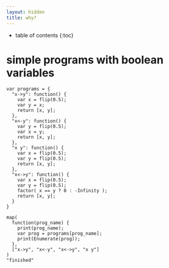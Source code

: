 ```yaml
---
layout: hidden
title: why?
---
```


<script src='https://cdn.mathjax.org/mathjax/latest/MathJax.js?config=TeX-AMS-MML_HTMLorMML'></script>

* table of contents
{:toc}

# simple programs with boolean variables

~~~
var programs = {
  "x->y": function() {
    var x = flip(0.5);
    var y = x;
    return [x, y];
  },
  "x<-y": function() {
    var y = flip(0.5);
    var x = y;
    return [x, y];
  },
  "x y": function() {
    var x = flip(0.5);
    var y = flip(0.5);
    return [x, y];
  },
  "x<->y": function() {
    var x = flip(0.5);
    var y = flip(0.5);
    factor( x == y ? 0 : -Infinity );
    return [x, y];
  }
}

map(
  function(prog_name) {
    print(prog_name);
    var prog = programs[prog_name];
    print(Enumerate(prog));
  },
  ["x->y", "x<-y", "x<->y", "x y"]
)
"finished"
~~~

~~~
~~~